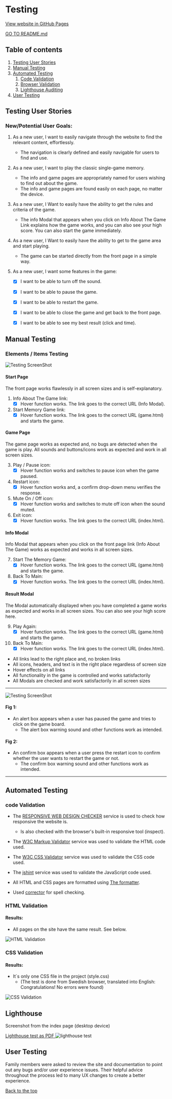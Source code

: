 # Testing

[View website in GitHub Pages](https://manell0.github.io/MileStone-2-emoji-memory/index.html)

[GO TO README.md](README.md)

## Table of contents

1. [Testing User Stories](#Testing-User-Stories)
2. [Manual Testing](#Manual-Testing)
3. [Automated Testing](#Automated-Testing)
   1. [Code Validation](#Code-Validation)
   2. [Browser Validation](#HTML-Validation)
   3. [Lighthouse Auditing](#Lighthouse)
4. [User Testing](#User-Testing)

## Testing User Stories

### New/Potential User Goals:

1. As a new user, I want to easily navigate through the website to find the relevant content, effortlessly.

   - The navigation is clearly defined and easily navigable for users to find and use.

2. As a new user, I want to play the classic single-game memory.

   - The info and game pages are appropriately named for users wishing to find out about the game.
   - The info and game pages are found easily on each page, no matter the device.

3. As a new user, I Want to easily have the ability to get the rules and criteria of the game.

   - The info Modal that appears when you click on Info About The Game Link explains how the game works, and you can also see your high score. You can also start the game immediately.

4. As a new user, I Want to easily have the ability to get to the game area and start playing.

   - The game can be started directly from the front page in a simple way.

5. As a new user, I want some features in the game:

   - [x] I want to be able to turn off the sound.

   - [x] I want to be able to pause the game.

   - [x] I want to be able to restart the game.

   - [x] I want to be able to close the game and get back to the front page.

   - [x] I want to be able to see my best result (click and time).

## Manual Testing

### Elements / Items Testing

![Testing ScreenShot](assets/readme-resources/testing.jpg)

#### Start Page

The front page works flawlessly in all screen sizes and is self-explanatory.

1. Info About The Game link:
   - [x] Hover function works. The link goes to the correct URL (Info Modal).
2. Start Memory Game link:
   - [x] Hover function works. The link goes to the correct URL (game.html) and starts the game.

#### Game Page

The game page works as expected and, no bugs are detected when the game is play. All sounds and buttons/icons work as expected and work in all screen sizes.

3. Play / Pause icon:
   - [x] Hover function works and switches to pause icon when the game paused.
4. Restart icon:
   - [x] Hover function works and, a confirm drop-down menu verifies the response.
5. Mute On / Off icon:
   - [x] Hover function works and switches to mute off icon when the sound muted.
6. Exit icon:
   - [x] Hover function works. The link goes to the correct URL (index.html).

#### Info Modal

Info Modal that appears when you click on the front page link (Info About The Game) works as expected and works in all screen sizes.

7. Start The Memory Game:
   - [x] Hover function works. The link goes to the correct URL (game.html) and starts the game.
8. Back To Main:
   - [x] Hover function works. The link goes to the correct URL (index.html).

#### Result Modal

The Modal automatically displayed when you have completed a game works as expected and works in all screen sizes. You can also see your high score here.

9. Play Again:
   - [x] Hover function works. The link goes to the correct URL (game.html) and starts the game.
10. Back To Main:
    - [x] Hover function works. The link goes to the correct URL (index.html).

- All links lead to the right place and, no broken links
- All icons, headers, and text is in the right place regardless of screen size
- Hover effects on all links
- All functionality in the game is controlled and works satisfactorily
- All Modals are checked and work satisfactorily in all screen sizes

---

![Testing ScreenShot](assets/readme-resources/alert-confirm.jpg)

#### Fig 1:

- An alert box appears when a user has paused the game and tries to click on the game board.
  - The alert box warning sound and other functions work as intended.

#### Fig 2:

- An confirm box appears when a user press the restart icon to confirm whether the user wants to restart the game or not.
  - The confirm box warning sound and other functions work as intended.

---

## Automated Testing

### code Validation

- The [RESPONSIVE WEB DESIGN CHECKER](https://responsivedesignchecker.com/) service is used to check how responsive the website is.

  - Is also checked with the browser's built-in responsive tool (inspect).

- The [W3C Markup Validator](https://validator.w3.org/) service was used to validate the HTML code used.

- The [W3C CSS Validator](https://jigsaw.w3.org/css-validator/) service was used to validate the CSS code used.

- The [jshint](https://jshint.com/) service was used to validate the JavaScript code used.

- All HTML and CSS pages are formatted using [The formatter](https://www.freeformatter.com/).

- Used [corrector](https://www.corrector.co/) for spell checking.

### HTML Validation

#### Results:

- All pages on the site have the same result. See below.

![HTML Validation](assets/readme-resources/html-validaor-image.jpg)

### CSS Validation

#### Results:

- It´s only one CSS file in the project (style.css)
  - (The test is done from Swedish browser, translated into English: Congratulations! No errors were found)

![CSS Validation](assets/readme-resources/css-validaor-image.jpg)

## Lighthouse

Screenshot from the index page (desktop device)

[Lighthouse test as PDF ](assets/readme-resources/lighthouse.pdf)
![lighthouse test](assets/readme-resources/lighthouse-index.jpg)

## User Testing

Family members were asked to review the site and documentation to point out any bugs and/or user experience issues. Their helpful advice throughout the process led to many UX changes to create a better experience.

[Back to the top](#Testing)
